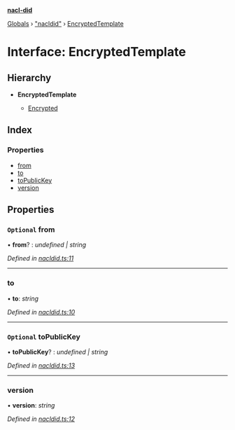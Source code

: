 **[nacl-did](../README.md)**

[Globals](../globals.md) › ["nacldid"](../modules/_nacldid_.md) › [EncryptedTemplate](_nacldid_.encryptedtemplate.md)

# Interface: EncryptedTemplate

## Hierarchy

* **EncryptedTemplate**

  * [Encrypted](_nacldid_.encrypted.md)

## Index

### Properties

* [from](_nacldid_.encryptedtemplate.md#optional-from)
* [to](_nacldid_.encryptedtemplate.md#to)
* [toPublicKey](_nacldid_.encryptedtemplate.md#optional-topublickey)
* [version](_nacldid_.encryptedtemplate.md#version)

## Properties

### `Optional` from

• **from**? : *undefined | string*

*Defined in [nacldid.ts:11](https://github.com/uport-project/nacl-did/blob/c90edba/src/nacldid.ts#L11)*

___

###  to

• **to**: *string*

*Defined in [nacldid.ts:10](https://github.com/uport-project/nacl-did/blob/c90edba/src/nacldid.ts#L10)*

___

### `Optional` toPublicKey

• **toPublicKey**? : *undefined | string*

*Defined in [nacldid.ts:13](https://github.com/uport-project/nacl-did/blob/c90edba/src/nacldid.ts#L13)*

___

###  version

• **version**: *string*

*Defined in [nacldid.ts:12](https://github.com/uport-project/nacl-did/blob/c90edba/src/nacldid.ts#L12)*